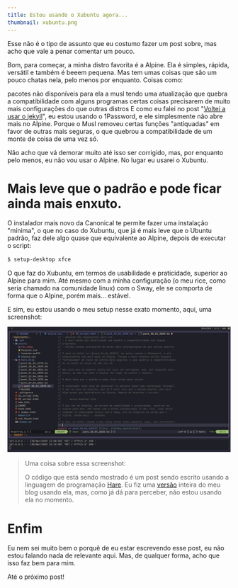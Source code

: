 ```yaml
---
title: Estou usando o Xubuntu agora...
thumbnail: xubuntu.png
---
```


Esse não é o tipo de assunto que eu costumo fazer um post sobre, mas acho que
vale a penar comentar um pouco.

Bom, para começar, a minha distro favorita é a Alpine. Ela é simples, rápida,
versátil e também é beeem pequena. Mas tem umas coisas que são um pouco chatas
nela, pelo menos por enquanto. Coisas como:

pacotes não disponíveis para ela a musl tendo uma atualização que quebra a
compatibilidade com alguns programas certas coisas precisarem de muito mais
configurações do que outras distros E como eu falei no post 
"[Voltei a usar o jekyll](/blog/2025/04/26/retornei-ao-jekyll.html)", eu
estou usando o 1Password, e ele simplesmente não abre mais no Alpine. Porque o
Musl removeu certas funções "antiquadas" em favor de outras mais seguras, o que
quebrou a compatibilidade de um monte de coisa de uma vez só.

Não acho que vá demorar muito até isso ser corrigido, mas, por enquanto pelo
menos, eu não vou usar o Alpine. No lugar eu usarei o Xubuntu.

# Mais leve que o padrão e pode ficar ainda mais enxuto.

O instalador mais novo da Canonical te permite fazer uma instalação "mínima", o
que no caso do Xubuntu, que já é mais leve que o Ubuntu padrão, faz dele algo
quase que equivalente ao Alpine, depois de executar o script:

```sh
$ setup-desktop xfce
```

O que faz do Xubuntu, em termos de usabilidade e
praticidade, superior ao Alpine para mim. Até mesmo com a minha configuração (o
meu rice, como seria chamado na comunidade linux) com o Sway, ele se comporta
de forma que o Alpine, porém mais... estável.

E sim, eu estou usando o meu setup nesse exato momento, aqui, uma screenshot:

![](/assets/img/8WFk.png)
> Uma coisa sobre essa screenshot:
>
> O código que está sendo mostrado é um post sendo escrito usando a linguagem
> de programação [Hare](https://harelang.org). Eu fiz uma 
> [versão](https://github.com/ventriloquo/ventriloquo.github.io/tree/3a88160a8303c03924acfbb2eaa4d07d7c7eeac2)
> inteira do meu blog usando ela, mas, como já dá para perceber, não estou 
> usando ela no momento.


# Enfim

Eu nem sei muito bem o porquê de eu estar escrevendo esse post, eu não estou
falando nada de relevante aqui. Mas, de qualquer forma, acho que isso faz bem
para mim.

Até o próximo post!
